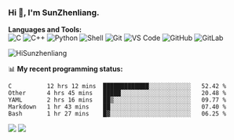 
### Hi 👋, I'm SunZhenliang.



**Languages and Tools:**  
![C](https://img.shields.io/badge/-00599C?style=flat-square&logo=c&logoColor=white)
![C++](https://img.shields.io/badge/-C++-00599C?style=flat-square&logo=c%2B%2B&logoColor=white)
![Python](https://img.shields.io/badge/-Python-8fcfd1?style=flat-square&logo=Python)
![Shell](https://img.shields.io/badge/-Shell-blasck?style=flat-square&logo=Shell)
![Git](https://img.shields.io/badge/-Git-black?style=flat-square&logo=git)
![VS Code](https://img.shields.io/badge/-VS%20Code-007ACC?style=flat-square&logo=visual-studio-code)
![GitHub](https://img.shields.io/badge/-GitHub-181717?style=flat-square&logo=github)
![GitLab](https://img.shields.io/badge/-GitLab-FCA121?style=flat-square&logo=gitlab)

<img   src="https://github-readme-stats.vercel.app/api?username=HiSunzhenliang&count_private=true&show_icons=true" alt="HiSunzhenliang" />

📊 **My recent programming status:**
<!--START_SECTION:waka-->
```text
C          12 hrs 12 mins  █████████████░░░░░░░░░░░░   52.42 % 
Other      4 hrs 45 mins   █████░░░░░░░░░░░░░░░░░░░░   20.48 % 
YAML       2 hrs 16 mins   ██▒░░░░░░░░░░░░░░░░░░░░░░   09.77 % 
Markdown   1 hr 43 mins    ██░░░░░░░░░░░░░░░░░░░░░░░   07.40 % 
Bash       1 hr 27 mins    █▓░░░░░░░░░░░░░░░░░░░░░░░   06.25 % 
```
<!--END_SECTION:waka-->
[![](https://img.shields.io/ubuntu/v/ubuntu-wallpapers)](https://kubuntu.org/)
![](https://visitor-badge.glitch.me/badge?page_id=HiSunzhenliang.readme)

